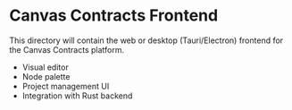 # Canvas Contracts Frontend

This directory will contain the web or desktop (Tauri/Electron) frontend for the Canvas Contracts platform.

- Visual editor
- Node palette
- Project management UI
- Integration with Rust backend 